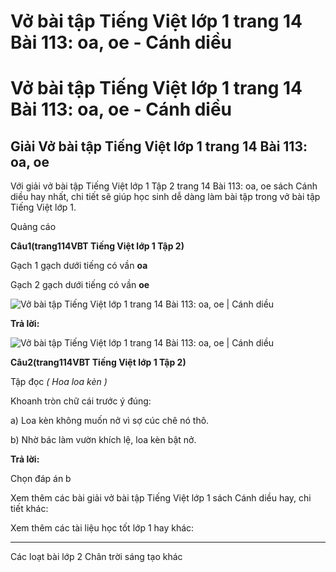 # Vở bài tập Tiếng Việt lớp 1 trang 14 Bài 113: oa, oe - Cánh diều

# Vở bài tập Tiếng Việt lớp 1 trang 14 Bài 113: oa, oe - Cánh diều

## Giải Vở bài tập Tiếng Việt lớp 1 trang 14 Bài 113: oa, oe

Với giải vở bài tập Tiếng Việt lớp 1 Tập 2 trang 14 Bài 113: oa, oe sách Cánh diều hay nhất, chi tiết sẽ giúp học sinh dễ dàng làm bài tập trong vở bài tập Tiếng Việt lớp 1.

Quảng cáo

**Câu****1****(trang****114****VBT Tiếng Việt lớp 1 Tập 2)**

Gạch 1 gạch dưới tiếng có vần **oa**

Gạch 2 gạch dưới tiếng có vần **oe**

![Vở bài tập Tiếng Việt lớp 1 trang 14 Bài 113: oa, oe | Cánh diều](https://www.vietjack.com/vbt-tieng-viet-1-cd/images/bai-113-oa-oe-87751.png)

**Trả lời:**

![Vở bài tập Tiếng Việt lớp 1 trang 14 Bài 113: oa, oe | Cánh diều](https://www.vietjack.com/vbt-tieng-viet-1-cd/images/bai-113-oa-oe-87753.png)

**Câu****2****(trang****114****VBT Tiếng Việt lớp 1 Tập 2)**

Tập đọc _( Hoa loa kèn )_

Khoanh tròn chữ cái trước ý đúng:

a) Loa kèn không muốn nở vì sợ cúc chê nó thô.

b) Nhờ bác làm vườn khích lệ, loa kèn bật nở.

**Trả lời:**

Chọn đáp án b

Xem thêm các bài giải vở bài tập Tiếng Việt lớp 1 sách Cánh diều hay, chi tiết khác:

Xem thêm các tài liệu học tốt lớp 1 hay khác:

* * *

Các loạt bài lớp 2 Chân trời sáng tạo khác
